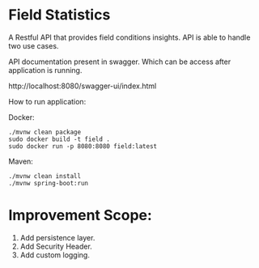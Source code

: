 # Field Statistics

A Restful API that provides field conditions insights. API is able to handle
two use cases.

API documentation present in swagger. Which can be access after application is running.

http://localhost:8080/swagger-ui/index.html

How to run application:

Docker:
```
./mvnw clean package
sudo docker build -t field .
sudo docker run -p 8080:8080 field:latest
```

Maven:
```
./mvnw clean install
./mvnw spring-boot:run  
```


# Improvement Scope:
1. Add persistence layer.
2. Add Security Header.
3. Add custom logging.
